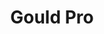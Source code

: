 ---
ee_id: '2196'
site: '1'
type: '2'
long_id: Gould Pro (Code)
url: code-gould-pro
year: '2007'
medium:
commission:
add_credit:
dims:
pitch:
ps:
live_url:
related: |-
  [41] [2007-006-a-couple-thousand-short-films-about-glenn-gould] 2007-006 A Couple Thousand Short Films About Glenn Gould
  [52] [dreiklavierstucke] 2009-003 Drei Klavierstücke op. 11
  [101] [2011-022-paganini-caprice-no-5] 2011-022 Paganini Caprice No. 5
title: Gould Pro
youtube:
imgs: perl.gif
subheading: "(Code)"
year2: '2011'
download:
add_credits:
related_code:
! '':
layout: things-i-made
---